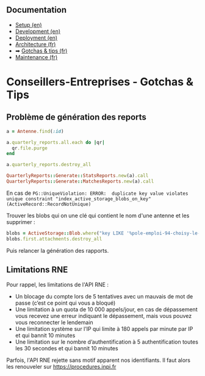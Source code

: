 ## Documentation

* [Setup (en)](01-setup.md)
* [Development (en)](02-development.md)
* [Deployment (en)](03-deployment.md)
* [Architecture (fr)](04-architecture.md)
* ➡ [Gotchas & tips (fr)](05-gotchas.md)
* [Maintenance (fr)](06-maintenance.md)

# Conseillers-Entreprises - Gotchas & Tips

## Problème de génération des reports

```ruby 
a = Antenne.find(:id)

a.quarterly_reports.all.each do |qr|
  qr.file.purge
end

a.quarterly_reports.destroy_all

QuarterlyReports::Generate::StatsReports.new(a).call
QuarterlyReports::Generate::MatchesReports.new(a).call
```

En cas de `PG::UniqueViolation: ERROR:  duplicate key value violates unique constraint "index_active_storage_blobs_on_key" (ActiveRecord::RecordNotUnique)`

Trouver les blobs qui on une clé qui contient le nom d'une antenne et les supprimer :

```ruby 
blobs = ActiveStorage::Blob.where("key LIKE '%pole-emploi-94-choisy-le-roi%'")
blobs.first.attachments.destroy_all
```

Puis relancer la génération des rapports.

## Limitations RNE

Pour rappel, les limitations de l'API RNE : 

- Un blocage du compte lors de 5 tentatives avec un mauvais de mot de passe (c’est ce point qui vous a bloqué)
- Une limitation à un quota de 10 000 appels/jour, en cas de dépassement vous recevez une erreur indiquant le dépassement, mais vous pouvez vous reconnecter le lendemain
- Une limitation système sur l’IP qui limite à 180 appels par minute par IP et qui bannit 10 minutes
- Une limitation sur le nombre d’authentification à 5 authentification toutes les 30 secondes et qui bannit 10 minutes

Parfois, l'API RNE rejette sans motif apparent nos identifiants. Il faut alors les renouveler sur   https://procedures.inpi.fr 